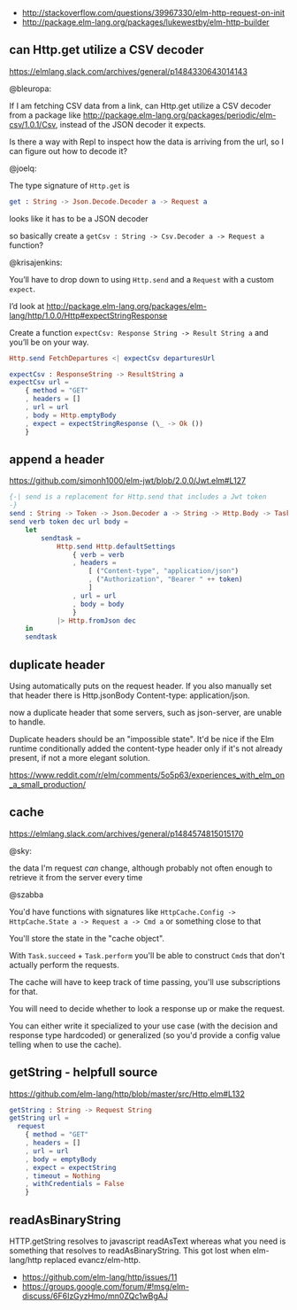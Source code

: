 - http://stackoverflow.com/questions/39967330/elm-http-request-on-init
- http://package.elm-lang.org/packages/lukewestby/elm-http-builder

## can Http.get utilize a CSV decoder

https://elmlang.slack.com/archives/general/p1484330643014143

@bleuropa:

If I am fetching CSV data from a link, can Http.get utilize a CSV decoder from a package like http://package.elm-lang.org/packages/periodic/elm-csv/1.0.1/Csv, instead of the JSON decoder it expects.

Is there a way with Repl to inspect how the data is arriving from the url, so I can figure out how to decode it?

@joelq:

The type signature of `Http.get` is

```elm
get : String -> Json.Decode.Decoder a -> Request a
```
 
looks like it has to be a JSON decoder

so basically create a `getCsv : String -> Csv.Decoder a -> Request a` function?

@krisajenkins:

You’ll have to drop down to using `Http.send` and a `Request` with a custom `expect`.

I’d look at http://package.elm-lang.org/packages/elm-lang/http/1.0.0/Http#expectStringResponse

Create a function `expectCsv: Response String -> Result String a` and you’ll be on your way.

```elm
Http.send FetchDepartures <| expectCsv departuresUrl

expectCsv : ResponseString -> ResultString a
expectCsv url =
    { method = "GET"
    , headers = []
    , url = url
    , body = Http.emptyBody
    , expect = expectStringResponse (\_ -> Ok ())
    }
```

## append a header

https://github.com/simonh1000/elm-jwt/blob/2.0.0/Jwt.elm#L127

```elm
{-| send is a replacement for Http.send that includes a Jwt token
-}
send : String -> Token -> Json.Decoder a -> String -> Http.Body -> Task Http.Error a
send verb token dec url body =
    let
        sendtask =
            Http.send Http.defaultSettings
                { verb = verb
                , headers =
                    [ ("Content-type", "application/json")
                    , ("Authorization", "Bearer " ++ token)
                    ]
                , url = url
                , body = body
                }
            |> Http.fromJson dec
    in
    sendtask
```


## duplicate header

Using automatically puts on the request header. If you also manually set that header there is Http.jsonBody Content-type: application/json.

now a duplicate header that some servers, such as json-server, are unable to handle.

Duplicate headers should be an "impossible state". It'd be nice if the Elm runtime conditionally added the content-type header only if it's not already present, if not a more elegant solution.

https://www.reddit.com/r/elm/comments/5o5p63/experiences_with_elm_on_a_small_production/

## cache

https://elmlang.slack.com/archives/general/p1484574815015170

@sky:

the data I'm request _can_  change, although probably not often enough to retrieve it from the server every time

@szabba

You'd have functions with signatures like `HttpCache.Config -> HttpCache.State a -> Request a -> Cmd a` or something close to that

You'll store the state in the "cache object".

With `Task.succeed` + `Task.perform` you'll be able to construct `Cmd`s that don't actually perform the requests.

The cache will have to keep track of time passing, you'll use subscriptions for that.

You will need to decide whether to look a response up or make the request.

You can either write it specialized to your use case (with the decision and response type hardcoded) or generalized (so you'd provide a config value telling when to use the cache).

## getString - helpfull source

https://github.com/elm-lang/http/blob/master/src/Http.elm#L132

```elm
getString : String -> Request String
getString url =
  request
    { method = "GET"
    , headers = []
    , url = url
    , body = emptyBody
    , expect = expectString
    , timeout = Nothing
    , withCredentials = False
    }
```

## readAsBinaryString

HTTP.getString resolves to javascript readAsText whereas what you need is something that resolves to readAsBinaryString.  This got lost when elm-lang/http replaced evancz/elm-http.

- https://github.com/elm-lang/http/issues/11 
- https://groups.google.com/forum/#!msg/elm-discuss/6F6IzGyzHmo/mn0ZQc1wBgAJ
